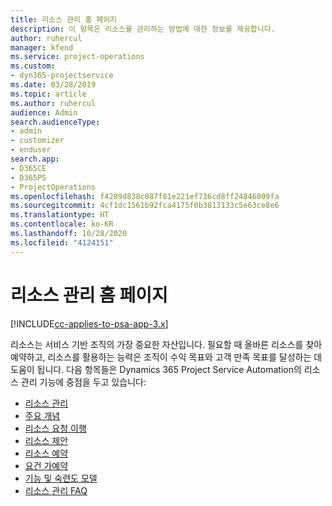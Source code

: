 ```yaml
---
title: 리소스 관리 홈 페이지
description: 이 항목은 리소스를 관리하는 방법에 대한 정보를 제공합니다.
author: ruhercul
manager: kfend
ms.service: project-operations
ms.custom:
- dyn365-projectservice
ms.date: 03/28/2019
ms.topic: article
ms.author: ruhercul
audience: Admin
search.audienceType:
- admin
- customizer
- enduser
search.app:
- D365CE
- D365PS
- ProjectOperations
ms.openlocfilehash: f4289d838c087f81e221ef736cd8ff24846009fa
ms.sourcegitcommit: 4cf1dc1561b92fca4175f0b3813133c5e63ce8e6
ms.translationtype: HT
ms.contentlocale: ko-KR
ms.lasthandoff: 10/28/2020
ms.locfileid: "4124151"
---
```

# <a name="resource-management-home-page"></a>리소스 관리 홈 페이지

[!INCLUDE[cc-applies-to-psa-app-3.x](../includes/cc-applies-to-psa-app-3x.md)]

리소스는 서비스 기반 조직의 가장 중요한 자산입니다. 필요할 때 올바른 리소스를 찾아 예약하고, 리소스를 활용하는 능력은 조직이 수익 목표와 고객 만족 목표를 달성하는 데 도움이 됩니다. 다음 항목들은 Dynamics 365 Project Service Automation의 리소스 관리 기능에 중점을 두고 있습니다:

- [리소스 관리](manage-resources.md)
- [주요 개념](reports-key-concepts.md)
- [리소스 요청 이행](resource-management-fulfill-requests.md)
- [리소스 제안](resource-management-propose-resources.md)
- [리소스 예약](resource-management-book-resources-scheduleboard.md)
- [요건 가예약](resource-management-softbook-requirements.md)
- [기능 및 숙련도 모델](resource-management-skills-proficiency.md)
- [리소스 관리 FAQ](resource-management-faq.md)
